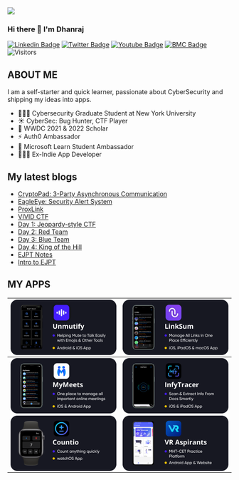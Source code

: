 <a href="https://www.youtube.com/codingpotter"><img align="center" src="https://raw.githubusercontent.com/dhanrajdc7/dhanrajdc7/main/images/back.png"/></a>

### Hi there 👋 I'm Dhanraj

[![Linkedin Badge](https://img.shields.io/badge/-heydc7-blue?style=plastic-square&logo=Linkedin&logoColor=white&link=https://www.linkedin.com/in/heydc7/)](https://www.linkedin.com/in/heydc7/)
[![Twitter Badge](https://img.shields.io/badge/-heydc7-blue?style=plastic-square&logo=twitter&logoColor=white&link=https://www.twitter.com/heydc7)](https://www.twitter.com/heydc7)
[![Youtube Badge](https://img.shields.io/badge/-codingpotter-red?style=plastic-square&logo=youtube&logoColor=white&link=https://www.youtube.com/codingpotter)](https://www.youtube.com/codingpotter)
[![BMC Badge](https://img.shields.io/badge/-BuyMeCoffee-FFDD00?style=plastic-square&logo=buy-me-a-coffee&logoColor=black&link=https://www.buymeacoffee.com/codingpotter)](https://www.buymeacoffee.com/codingpotter)
![Visitors](https://api.visitorbadge.io/api/visitors?path=https%3A%2F%2Fgithub.com%2Fheydc7%2F&label=Visitors&countColor=%23263759&style=flat)


## ABOUT ME
I am a self-starter and quick learner, passionate about CyberSecurity and shipping my ideas into apps.

- 👨🏻‍🎓 Cybersecurity Graduate Student at New York University
- ☀️ CyberSec: Bug Hunter, CTF Player
- 🍎 WWDC 2021 & 2022 Scholar
- ⚡️ Auth0 Ambassador
- 🌟 Microsoft Learn Student Ambassador
- 👨🏻‍💻 Ex-Indie App Developer

## My latest blogs
<!-- BLOG-POST-LIST:START -->
- [CryptoPad: 3-Party Asynchronous Communication](https://dhanrajchavan.com/projects/cryptopad/)
- [EagleEye: Security Alert System](https://dhanrajchavan.com/projects/eagleeye/)
- [ProxLink](https://dhanrajchavan.com/projects/proxlink/)
- [VIVID CTF](https://dhanrajchavan.com/writeups/vivid-ctf-finals-2024/intro/)
- [Day 1: Jeopardy-style CTF](https://dhanrajchavan.com/writeups/vivid-ctf-finals-2024/day1/)
- [Day 2: Red Team](https://dhanrajchavan.com/writeups/vivid-ctf-finals-2024/day2/)
- [Day 3: Blue Team](https://dhanrajchavan.com/writeups/vivid-ctf-finals-2024/day3/)
- [Day 4: King of the Hill](https://dhanrajchavan.com/writeups/vivid-ctf-finals-2024/day4/)
- [EJPT Notes](https://dhanrajchavan.com/writeups/ejpt/notes/)
- [Intro to EJPT](https://dhanrajchavan.com/writeups/ejpt/intro/)
<!-- BLOG-POST-LIST:END -->

## MY APPS

<a href="https://unmutify.dhanrajchavan.com/"><img align="center" src="https://raw.githubusercontent.com/heydc7/heydc7/main/images/card5.png"/></a> | <a href="https://apps.apple.com/in/app/linksum/id1500146123"><img align="center" src="https://raw.githubusercontent.com/heydc7/heydc7/main/images/card1.png"/></a>
------ | -----
<a href="https://apps.apple.com/in/app/mymeets/id1541013603"><img align="center" src="https://raw.githubusercontent.com/heydc7/heydc7/main/images/card2.png"/></a> | <a href="https://apps.apple.com/in/app/infytracer/id1523540289"><img align="center" src="https://raw.githubusercontent.com/heydc7/heydc7/main/images/card3.png"/></a>
<a href="https://apps.apple.com/us/app/countio/id1510104828"><img align="center" src="https://raw.githubusercontent.com/heydc7/heydc7/main/images/card4.png"/></a> | <a href="https://play.google.com/store/apps/details?id=com.dhanrajchavan.vraspirants"><img align="center" src="https://raw.githubusercontent.com/heydc7/heydc7/main/images/card6.png"/></a>


